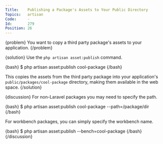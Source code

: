 ```yaml
---
Title:    Publishing a Package's Assets to Your Public Directory
Topics:   artisan
Code:     -
Id:       279
Position: 26
---
```


{problem}
You want to copy a third party package's assets to your application.
{/problem}

{solution}
Use the `php artisan asset:publish` command.

{bash}
$ php artisan asset:publish cool-package
{/bash}

This copies the assets from the third party package into your application's `public/packages/cool-package` directory, making them available in the web space.
{/solution}

{discussion}
For non-Laravel packages you may need to specify the path.

{bash}
$ php artisan asset:publish cool-package --path=/package/dir
{/bash}

For workbench packages, you can simply specify the workbench name.

{bash}
$ php artisan asset:publish --bench=cool-package
{/bash}
{/discussion}
